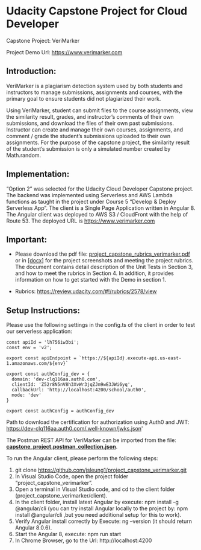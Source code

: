# Udacity Capstone Project for Cloud Developer
Capstone Project: VeriMarker 

Project Demo Url: https://www.verimarker.com

## Introduction:
VeriMarker is a plagiarism detection system used by both students and instructors to manage submissions, assignments and courses, with the primary goal to ensure students did not plagiarized their work.  

Using VeriMarker, student can submit files to the course assignments, view the similarity result, grades, and instructor’s comments of their own submissions, and download the files of their own past submissions.  Instructor can create and manage their own courses, assignments, and comment / grade the student’s submissions uploaded to their own assignments.  For the purpose of the capstone project, the similarity result of the student’s submission is only a simulated number created by Math.random.

## Implementation:
“Option 2” was selected for the Udacity Cloud Developer Capstone project.  The backend was implemented using Serverless and AWS Lambda functions as taught in the project under Course 5 “Develop & Deploy Serverless App”.  The client is a Single Page Application written in Angular 8.  The Angular client was deployed to AWS S3 / CloudFront with the help of Route 53.  The deployed URL is https://www.verimarker.com

## Important:
- Please download the pdf file: <a id="raw-url" href="https://github.com/jsleung1/project_capstone_verimarker/blob/master/project_capstone_rubrics_verimarker.pdf" download="project_capstone_rubrics_verimarker.pdf">project_capstone_rubrics_verimarker.pdf</a> or in <a id="raw-url2" href="https://github.com/jsleung1/project_capstone_verimarker/blob/master/project_capstone_rubrics_verimarker.docx" download="project_capstone_rubrics_verimarker.docx">[docx]</a> for the project screenshots and meeting the project rubrics.  The document contains detail description of the Unit Tests in Section 3, and how to meet the rubrics in Section 4.  In addition, it provides information on how to get started with the Demo in section 1.

- Rubrics:
https://review.udacity.com/#!/rubrics/2578/view

## Setup Instructions:
Please use the following settings in the config.ts of the client in order to test our serverless application:
```
const apiId = 'lh756iw3bi';
const env = 'v2';

export const apiEndpoint = `https://${apiId}.execute-api.us-east-1.amazonaws.com/${env}`

export const authConfig_dev = {
  domain: 'dev-clq116aa.auth0.com',
  clientId: 'Z52r8N5nV8h3XvWr3jqZJm9wE3JWi6yq',
  callbackUrl: 'http://localhost:4200/school/auth0',
  mode: 'dev'
}

export const authConfig = authConfig_dev
```
Path to download the certification for authorization using Auth0 and JWT:
https://dev-clq116aa.auth0.com/.well-known/jwks.json'

The Postman REST API for VeriMarker can be imported from the file: [**capstone_project.postman_collection.json**](https://github.com/jsleung1/project_capstone_verimarker/blob/master/capstone_project.postman_collection.json).

To run the Angular client, please perform the following steps:

1.	git clone https://github.com/jsleung1/project_capstone_verimarker.git
2.	In Visual Studio Code, open the project folder “project_capstone_verimarker”.
3.	Open a terminal in Visual Studio code, and cd to the client folder (project_capstone_verimarker/client).
4.	In the client folder, install latest Angular by execute: npm install -g @angular/cli (you can try install Angular locally to the project by: npm install @angular/cli ,but you need additional setup for this to work).
5.  Verify Angular install correctly by Execute: ng –version (it should return Angular 8.0.6).
6.	Start the Angular 8, execute: npm run start
7.	In Chrome Browser, go to the Url: http://localhost:4200




